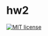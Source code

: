 # hw2

[![MIT license](https://img.shields.io/badge/license-MIT-blue.svg)](https://github.com//fp-homework/blob/master/hw2/LICENSE)
